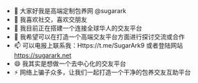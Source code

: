 - 👋 大家好我是高端定制包养网 @sugarark 
- 👀 我喜欢社交，喜欢交朋友
- 🌱 我目前正在搭建一个连接全球华人的交友平台
- 💞️ 我希望可以在打造一个高端交友平台方面进行探讨交流或合作
- 📫 可以电报上联系我：Https://t.me/SugarArk9 或者登陆网站  https://sugarark.net
- 😄 我其实是想做一个去中心化的交友平台
- ⚡ 网络上骗子众多，让我们一起打造一个干净的包养交友互助平台

<!---
sugarark/sugarark is a ✨ special ✨ repository because its `README.md` (this file) appears on your GitHub profile.
You can click the Preview link to take a look at your changes.
--->
